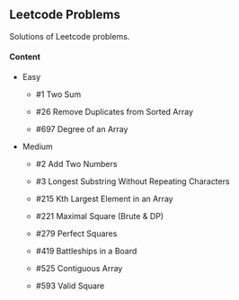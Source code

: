 ## Leetcode Problems

Solutions of Leetcode problems.

#### Content

- Easy

	- #1 Two Sum

	- #26 Remove Duplicates from Sorted Array 

	- #697 Degree of an Array

- Medium

	- #2 Add Two Numbers

	- #3 Longest Substring Without Repeating Characters

	- #215 Kth Largest Element in an Array

	- #221 Maximal Square (Brute & DP)

	- #279 Perfect Squares

	- #419 Battleships in a Board

	- #525 Contiguous Array

	- #593 Valid Square
